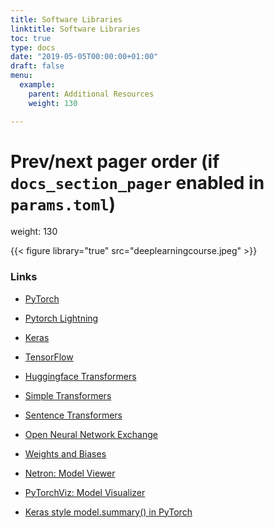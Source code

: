 ```yaml
---
title: Software Libraries
linktitle: Software Libraries
toc: true
type: docs
date: "2019-05-05T00:00:00+01:00"
draft: false
menu:
  example:
    parent: Additional Resources
    weight: 130

---
```

# Prev/next pager order (if `docs_section_pager` enabled in `params.toml`)
weight: 130

{{< figure library="true" src="deeplearningcourse.jpeg" >}}

### Links

* [PyTorch](https://pytorch.org)

* [Pytorch Lightning](https://github.com/PyTorchLightning/pytorch-lightning)

* [Keras](https://keras.io)

* [TensorFlow](https://www.tensorflow.org)

* [Huggingface Transformers](https://github.com/huggingface/transformers)

* [Simple Transformers](https://github.com/ThilinaRajapakse/simpletransformers)

* [Sentence Transformers](https://github.com/UKPLab/sentence-transformers)

* [Open Neural Network Exchange](https://onnx.ai)

* [Weights and Biases](https://www.wandb.com)

* [Netron: Model Viewer](https://github.com/lutzroeder/netron)

* [PyTorchViz: Model Visualizer](https://github.com/szagoruyko/pytorchviz)

* [Keras style model.summary() in PyTorch](https://github.com/sksq96/pytorch-summary)
